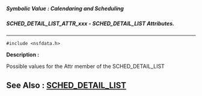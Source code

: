 ##### Symbolic Value : Calendaring and Scheduling
##### SCHED_DETAIL_LIST_ATTR_xxx - SCHED_DETAIL_LIST Attributes.
---
```
#include <nsfdata.h>
```
**Description :**

Possible values for the Attr member of the SCHED_DETAIL_LIST

**See Also :**
[SCHED_DETAIL_LIST](/reference/Data/SCHED_DETAIL_LIST)
---
